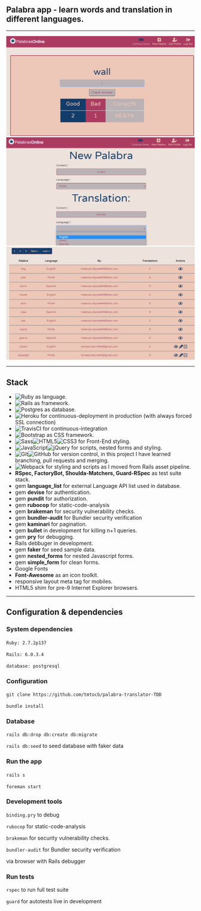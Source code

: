 ## Palabra app - learn words and translation in different languages.

---

![](palabragame.png)
![](palabranew.png)
![](palabralist.png)

---

## Stack

* <img alt="Ruby" src="https://img.shields.io/badge/ruby-%23CC342D.svg?&style=for-the-badge&logo=ruby&logoColor=white"/> as language.
* <img alt="Rails" src="https://img.shields.io/badge/rails%20-%23CC0000.svg?&style=for-the-badge&logo=ruby-on-rails&logoColor=white"/> as framework.
* <img alt="Postgres" src ="https://img.shields.io/badge/postgres-%23316192.svg?&style=for-the-badge&logo=postgresql&logoColor=white"/> as database.
* <img alt="Heroku" src="https://img.shields.io/badge/heroku%20-%23430098.svg?&style=for-the-badge&logo=heroku&logoColor=white"/> for continuous-deployment in production (with always forced SSL connection)
* <img alt="TravisCI" src="https://img.shields.io/badge/travisci%20-%232B2F33.svg?&style=for-the-badge&logo=travis&logoColor=white"/> for continuous-integration
* <img alt="Bootstrap" src="https://img.shields.io/badge/bootstrap%20-%23563D7C.svg?&style=for-the-badge&logo=bootstrap&logoColor=white"/> as CSS framework.
* <img alt="Sass" src="https://img.shields.io/badge/SASS%20-hotpink.svg?&style=for-the-badge&logo=SASS&logoColor=white"/><img alt="HTML5" src="https://img.shields.io/badge/html5%20-%23E34F26.svg?&style=for-the-badge&logo=html5&logoColor=white"/><img alt="CSS3" src="https://img.shields.io/badge/css3%20-%231572B6.svg?&style=for-the-badge&logo=css3&logoColor=white"/> for Front-End styling.
* <img alt="JavaScript" src="https://img.shields.io/badge/javascript%20-%23323330.svg?&style=for-the-badge&logo=javascript&logoColor=%23F7DF1E"/><img alt="jQuery" src="https://img.shields.io/badge/jquery%20-%230769AD.svg?&style=for-the-badge&logo=jquery&logoColor=white"/> for scripts, nested forms and styling.
* <img alt="Git" src="https://img.shields.io/badge/git%20-%23F05033.svg?&style=for-the-badge&logo=git&logoColor=white"/><img alt="GitHub" src="https://img.shields.io/badge/github%20-%23121011.svg?&style=for-the-badge&logo=github&logoColor=white"/> for version control, in this project I have learned branching, pull requests and merging. 
* <img alt="Webpack" src="https://img.shields.io/badge/webpack%20-%238DD6F9.svg?&style=for-the-badge&logo=webpack&logoColor=black" /> for styling and scripts as I moved from Rails asset pipeline.
* **RSpec, FactoryBot, Shoulda-Matchers, Guard-RSpec** as test suite stack.
* gem **language_list** for external Language API list used in database.
* gem **devise** for authentication.
* gem **pundit** for authorization.
* gem **rubocop** for static-code-analysis
* gem **brakeman** for security vulnerability checks.
* gem **bundler-audit** for Bundler security verification
* gem **kaminari** for pagination.
* gem **bullet** in development for killing n+1 queries.
* gem **pry** for debugging.
* Rails debbuger in development.
* gem **faker** for seed sample data.
* gem **nested_forms** for nested Javascript forms.
* gem **simple_form** for clean forms.
* Google Fonts
* **Font-Awesome** as an icon toolkit.
* responsive layout meta tag for mobiles.
* HTML5 shim for pre-9 Internet Explorer browsers.

---

## Configuration & dependencies

### System dependencies

`Ruby: 2.7.2p137`

`Rails: 6.0.3.4`


`database: postgresql`

### Configuration

`git clone https://github.com/tmtocb/palabra-translator-TDD`

`bundle install`


### Database

`rails db:drop db:create db:migrate`

`rails db:seed` to seed database with faker data

### Run the app

`rails s`

`foreman start`

### Development tools

`binding.pry` to debug

`rubocop` for static-code-analysis

`brakeman` for security vulnerability checks.

`bundler-audit` for Bundler security verification

via browser with Rails debugger 

### Run tests

`rspec` to run full test suite

`guard` for autotests live in development